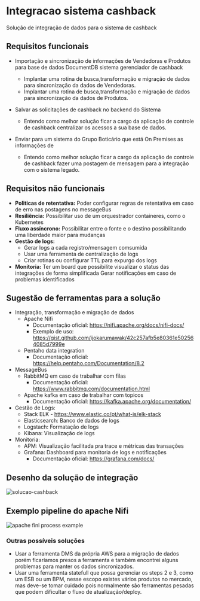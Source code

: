 # Integracao sistema cashback
Solução de integração de dados para o sistema de cashback

## Requisitos funcionais
	
* Importação e sincronização de informações de Vendedoras e Produtos para base de dados DocumentDB sistema gerenciador de cashback
    * Implantar uma rotina de busca,transformação e migração de dados para sincronização da dados de Vendedoras.
    * Implantar uma rotina de busca,transformação e migração de dados para sincronização da dados de Produtos.
	
* Salvar as solicitações de cashback no backend do Sistema 
    * Entendo como melhor solução ficar a cargo da aplicação de controle de cashback centralizar os acessos a sua base de dados.

* Enviar para um sistema do Grupo Boticário que está On Premises as informações de 
    * Entendo como melhor solução ficar a cargo da aplicação de controle de cashback fazer uma postagem de mensagem para a integração com o sistema legado.

## Requisitos não funcionais
* **Politicas de retentativa:** Poder configurar regras de retentativa em caso de erro nas postagens no messageBus
* **Resiliência:** Possibilitar uso de um orquestrador containeres, como o Kubernetes
* **Fluxo assíncrono:** Possibilitar entre o fonte e o destino possibilitando uma liberdade maior para mudanças
* **Gestão de logs:** 
    * Gerar logs a cada registro/mensagem comsumida
    * Usar uma ferramenta de centralização de logs
    * Criar rotinas ou configurar TTL para expurgo dos logs
* **Monitoria:** Ter um board que possibilite visualizar o status das integrações de forma simplificada
		Gerar notificações em caso de problemas identificados

## Sugestão de ferramentas para a solução	
   * Integração, transformação e migração de dados
       * Apache Nifi
         * Documentação oficial: https://nifi.apache.org/docs/nifi-docs/
         * Exemplo de uso: https://gist.github.com/ijokarumawak/42c257afb5e80361e502564085d7999e
       * Pentaho data integration
         * Documentação oficial: https://help.pentaho.com/Documentation/8.2
   * MessageBus
       * RabbitMQ em caso de trabalhar com filas
         * Documentação oficial: https://www.rabbitmq.com/documentation.html
       * Apache kafka em caso de trabalhar com topicos
            * Documentação oficial: https://kafka.apache.org/documentation/
   * Gestão de Logs:
       * Stack ELK - https://www.elastic.co/pt/what-is/elk-stack
       * Elasticsearch: Banco de dados de logs
       * Logstach: Formatação de logs
       * Kibana: Visualização de logs       
   * Monitoria:
       * APM: Visualização facilitada pra trace e métricas das transações
       * Grafana: Dashboard para monitoria de logs e notificações
         * Documentação oficial: https://grafana.com/docs/

## Desenho da solução de integração	
![solucao-cashback](https://user-images.githubusercontent.com/10811002/88494380-42203700-cf8c-11ea-92da-36790ff4b411.png)

## Exemplo pipeline do apache Nifi
![apache fini process example](https://user-images.githubusercontent.com/10811002/88494601-32552280-cf8d-11ea-85e7-61eea0fc81c4.png)

### Outras possíveis soluções
   * Usar a ferramenta DMS da própria AWS para a migração de dados
porém ficaríamos presos a ferramenta e também encontrei
alguns problemas para manter os dados sincronizados.
   * Usar uma ferramenta statefull que possa gerenciar os steps 2 e 3, como um ESB ou um BPM, nesse escopo existes vários produtos no mercado, mas deve-se tomar cuidado pois normalmente são ferramentas pesadas que podem dificultar o fluxo de atualização/deploy.
